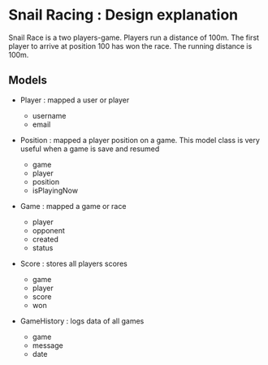# Snail Racing : Design explanation

Snail Race is a two players-game. Players run a distance of 100m. The first player to arrive at position 100 has won the race. The running distance is 100m.

## Models
 - Player : mapped a user or player
 	- username
 	- email
 	
 - Position : mapped a player position on a game. This model class is very useful when a game is save and resumed
 	- game
 	- player
 	- position
 	- isPlayingNow

 - Game : mapped a game or race
 	- player
 	- opponent
 	- created
 	- status

 - Score : stores all players scores
 	- game
 	- player
 	- score
 	- won

 - GameHistory : logs data of all games
 	- game
 	- message
 	- date


